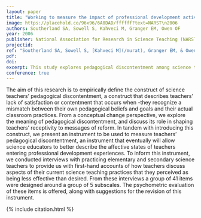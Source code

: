 ```yaml
---
layout: paper
title: "Working to measure the impact of professional development activities: Developing an instrument to quantify pedagogical discontentment"
image: https://placehold.co/96x96/6A0DAD/ffffff?text=NARST\n2006
authors: Southerland SA, Sowell S, Kahveci M, Granger EM, Owen OF
year: 2006
publisher: National Association for Research in Science Teaching (NARST)
projectid:
ref: "Southerland SA, Sowell S, [Kahveci M](/murat), Granger EM, & Owen OF. (2006). _Working to measure the impact of professional development activities: Developing an instrument to quantify pedagogical discontentment_. Paper presented at the National Association for Research in Science Teaching (NARST). San Francisco, USA. April 4 - 7, 2006."
pdf:
doi:
excerpt: This study explores pedagogical discontentment among science teachers, developing and validating an instrument to measure this key affective state.
conference: true
---
```


The aim of this research is to empirically define the construct of science
teachers’ pedagogical discontentment, a construct that describes teachers’
lack of satisfaction or contentment that occurs when -they recognize a
mismatch between their own pedagogical beliefs and goals and their actual
classroom practices. From a conceptual change perspective, we explore
the meaning of pedagogical discontentment, and discuss its role in shaping
teachers’ receptivity to messages of reform. In tandem with introducing
this construct, we present an instrument to be used to measure teachers’
pedagogical discontentment, an instrument that eventually will allow
science educators to better describe the affective states of teachers entering
professional development experiences. To inform this instrument, we
conducted interviews with practicing elementary and secondary science
teachers to provide us with first-hand accounts of how teachers discuss
aspects of their current science teaching practices that they perceived as
being less effective than desired. From these interviews a group of 41
items were designed around a group of 5 subscales. The psychometric
evaluation of these items is offered, along with suggestions for the
revision of this instrument.

{% include citation.html %}